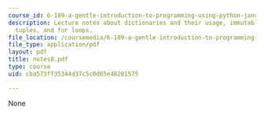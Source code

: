 ```yaml
---
course_id: 6-189-a-gentle-introduction-to-programming-using-python-january-iap-2008
description: Lecture notes about dictionaries and their usage, immutable objects,
  tuples, and for loops.
file_location: /coursemedia/6-189-a-gentle-introduction-to-programming-using-python-january-iap-2008/cba573ff35344d37c5c0d65e48281575_notes8.pdf
file_type: application/pdf
layout: pdf
title: notes8.pdf
type: course
uid: cba573ff35344d37c5c0d65e48281575

---
```

None